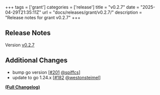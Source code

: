 +++
tags = ['grant']
categories = ['release']
title = "v0.2.7"
date = "2025-04-29T21:35:11Z"
url = "docs/releases/grant/v0.2.7/"
description = "Release notes for grant v0.2.7"
+++

## Release Notes

Version [v0.2.7](https://github.com/anchore/grant/releases/tag/v0.2.7)

## Additional Changes

- bump go version [[#201](https://github.com/anchore/grant/pull/201) [@spiffcs](https://github.com/spiffcs)]
- update to go 1.24.x [[#182](https://github.com/anchore/grant/pull/182) [@westonsteimel](https://github.com/westonsteimel)]

**[(Full Changelog)](https://github.com/anchore/grant/compare/v0.2.6...v0.2.7)**
